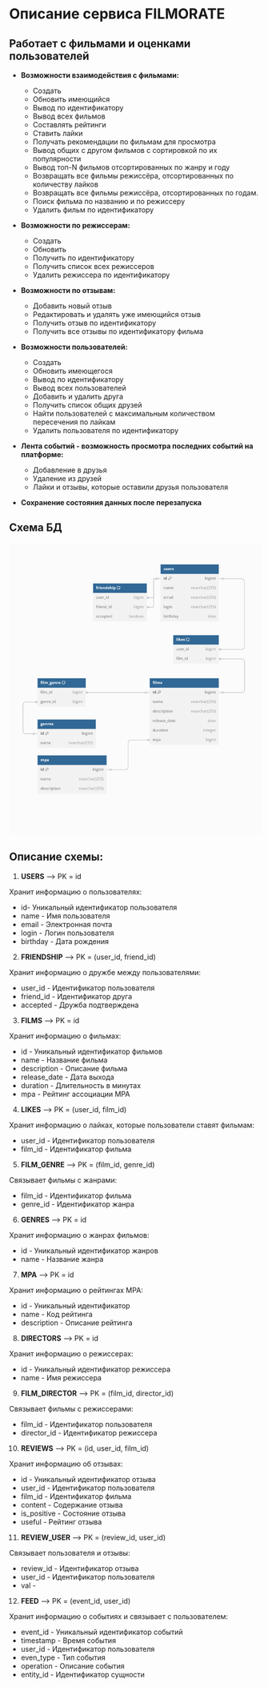 # **Описание сервиса FILMORATE**
## **Работает с фильмами и оценками пользователей**
- **Возможности взаимодействия с фильмами:**
    * Создать
    * Обновить имеющийся
    * Вывод по идентификатору
    * Вывод всех фильмов
    * Cоставлять рейтинги 
    * Ставить лайки
    * Получать рекомендации по фильмам для просмотра
    * Вывод общих с другом фильмов с сортировкой по их популярности
    * Вывод топ-N фильмов отсортированных по жанру и году
    * Возвращать все фильмы режиссёра, отсортированных по количеству лайков
    * Возвращать все фильмы режиссёра, отсортированных по годам.
    *  Поиск фильма по названию и по режиссеру
    * Удалить фильм по идентификатору
- **Возможности по режиссерам:**
    * Создать
    * Обновить
    * Получить по идентификатору
    * Получить список всех режиссеров
    * Удалить режиссера по идентификатору

- **Возможности по отзывам:**
  * Добавить новый отзыв
  * Редактировать и удалять уже имеющийся отзыв
  * Получить отзыв по идентификатору
  * Получить все отзывы по идентификатору фильма

- **Возможности пользователей:**
    * Создать
    * Обновить имеющегося
    * Вывод по идентификатору
    * Вывод всех пользователей
    * Добавить и удалить друга
    * Получить список общих друзей
    * Найти пользователей с максимальным количеством пересечения по лайкам
    * Удалить пользователя по идентификатору

- **Лента событий - возможность просмотра последних событий на платформе:**
    * Добавление в друзья
    * Удаление из друзей
    * Лайки и отзывы, которые оставили друзья пользователя 
- **Сохранение состояния данных после перезапуска**  

## **Схема БД**
![Filmorate database scheme](/db_scheme.png)

## **Описание схемы:**
1. **USERS** --> PK = id

Хранит информацию о пользователях:
   * id- Уникальный идентификатор пользователя
   * name - Имя пользователя
   * email - Электронная почта
   * login - Логин пользователя
   * birthday - Дата рождения
2. **FRIENDSHIP** --> PK = (user_id, friend_id)

Хранит информацию о дружбе между пользователями:
 * user_id - Идентификатор пользователя 
  * friend_id - Идентификатор друга
  * accepted - Дружба подтверждена
3. **FILMS** --> PK = id

Хранит информацию о фильмах:
   * id - Уникальный идентификатор фильмов
   * name - Название фильма
   * description - Описание фильма
   * release_date - Дата выхода
   * duration - Длительность в минутах
   * mpa - Рейтинг ассоциации MPA
4. **LIKES** --> PK = (user_id, film_id)

Хранит информацию о лайках, которые пользователи ставят фильмам:
   * user_id - Идентификатор пользователя
   * film_id - Идентификатор фильма 
5. **FILM_GENRE** --> PK = (film_id, genre_id)

Связывает фильмы с жанрами:
   * film_id - Идентификатор фильма 
   * genre_id - Идентификатор жанра
6. **GENRES** --> PK = id

Хранит информацию о жанрах фильмов:
   * id - Уникальный идентификатор жанров
   * name - Название жанра
7. **MPA** --> PK = id

Хранит информацию о рейтингах MPA:
   * id - Уникальный идентификатор
   * name - Код рейтинга
   * description - Описание рейтинга
8. **DIRECTORS** --> PK = id  

Хранит информацию о режиссерах:
   * id - Уникальный идентификатор режиссера
   * name - Имя режиссера
9. **FILM_DIRECTOR** --> PK = (film_id, director_id)

Связывает фильмы с режиссерами:
   * film_id - Идентификатор пользователя
   * director_id - Идентификатор режиссера
10. **REVIEWS** --> PK = (id, user_id, film_id)

Хранит информацию об отзывах:
   * id - Уникальный идентификатор отзыва
   * user_id - Идентификатор пользователя
   * film_id - Идентификатор фильма
   * content - Содержание отзыва
   * is_positive - Состояние отзыва
   * useful - Рейтинг отзыва
11. **REVIEW_USER**  --> PK = (review_id, user_id)

Связывает пользователя и отзывы:
   * review_id - Идентификатор отзыва
   * user_id - Идентификатор пользователя
   * val -
12. **FEED** --> PK = (event_id, user_id)

Хранит информацию о событиях и связывает с пользователем:
   * event_id - Уникальный идентификатор событий
   * timestamp - Время события
   * user_id - Идентификатор пользователя
   * even_type - Тип события
   * operation - Описание события
   * entity_id - Идентификатор сущности